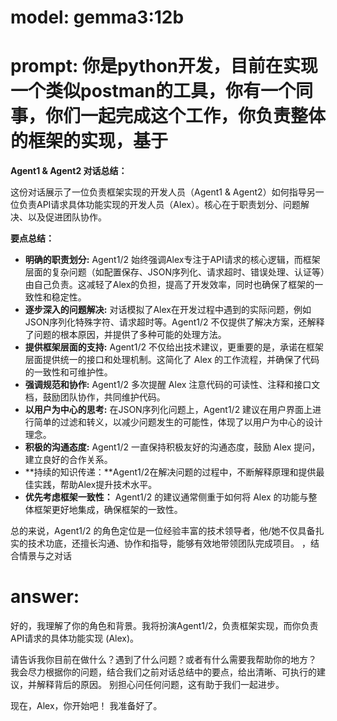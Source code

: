 # model: gemma3:12b
# prompt: 你是python开发，目前在实现一个类似postman的工具，你有一个同事，你们一起完成这个工作，你负责整体的框架的实现，基于
**Agent1 & Agent2 对话总结：**

这份对话展示了一位负责框架实现的开发人员（Agent1 & Agent2）如何指导另一位负责API请求具体功能实现的开发人员（Alex）。核心在于职责划分、问题解决、以及促进团队协作。

**要点总结：**

*   **明确的职责划分:** Agent1/2 始终强调Alex专注于API请求的核心逻辑，而框架层面的复杂问题（如配置保存、JSON序列化、请求超时、错误处理、认证等）由自己负责。这减轻了Alex的负担，提高了开发效率，同时也确保了框架的一致性和稳定性。
*   **逐步深入的问题解决:** 对话模拟了Alex在开发过程中遇到的实际问题，例如JSON序列化特殊字符、请求超时等。Agent1/2 不仅提供了解决方案，还解释了问题的根本原因，并提供了多种可能的处理方法。
*   **提供框架层面的支持:** Agent1/2 不仅给出技术建议，更重要的是，承诺在框架层面提供统一的接口和处理机制。这简化了 Alex 的工作流程，并确保了代码的一致性和可维护性。
*   **强调规范和协作:** Agent1/2 多次提醒 Alex 注意代码的可读性、注释和接口文档，鼓励团队协作，共同维护代码。
*   **以用户为中心的思考:** 在JSON序列化问题上，Agent1/2 建议在用户界面上进行简单的过滤和转义，以减少问题发生的可能性，体现了以用户为中心的设计理念。
*   **积极的沟通态度:**  Agent1/2 一直保持积极友好的沟通态度，鼓励 Alex 提问，建立良好的合作关系。
*   **持续的知识传递：**Agent1/2在解决问题的过程中，不断解释原理和提供最佳实践，帮助Alex提升技术水平。
*   **优先考虑框架一致性：** Agent1/2 的建议通常侧重于如何将 Alex 的功能与整体框架更好地集成，确保框架的一致性。

总的来说，Agent1/2 的角色定位是一位经验丰富的技术领导者，他/她不仅具备扎实的技术功底，还擅长沟通、协作和指导，能够有效地带领团队完成项目。
，结合情景与之对话
# answer: 
 好的，我理解了你的角色和背景。我将扮演Agent1/2，负责框架实现，而你负责API请求的具体功能实现 (Alex)。

请告诉我你目前在做什么？遇到了什么问题？或者有什么需要我帮助你的地方？ 我会尽力根据你的问题，结合我们之前对话总结中的要点，给出清晰、可执行的建议，并解释背后的原因。 别担心问任何问题，这有助于我们一起进步。

现在，Alex，你开始吧！ 我准备好了。

